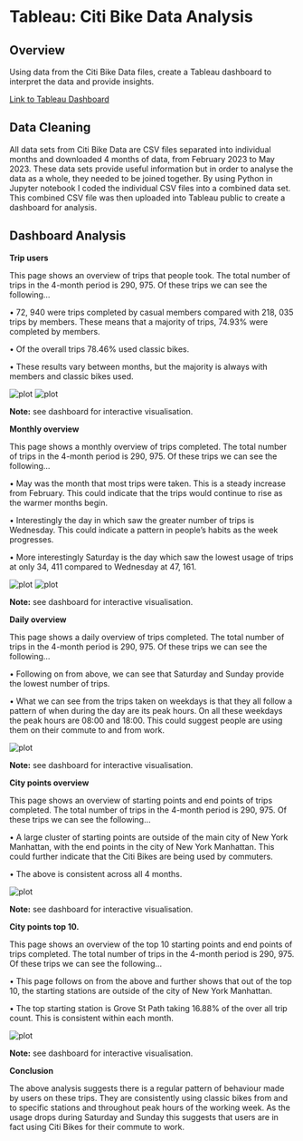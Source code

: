 # Tableau: Citi Bike Data Analysis

## Overview

Using data from the Citi Bike Data files, create a Tableau dashboard to interpret the data and provide insights.

[Link to Tableau Dashboard]([https://public.tableau.com/app/profile/hayley.fuller/viz/NewYorkCitiBikeDataDashboard/Story1])

## Data Cleaning
All data sets from Citi Bike Data are CSV files separated into individual months and downloaded 4 months of data, from February 2023 to May 2023.
These data sets provide useful information but in order to analyse the data as a whole, they needed to be joined together. By using Python in Jupyter notebook I coded the individual CSV files into a combined data set.
This combined CSV file was then uploaded into Tableau public to create a dashboard for analysis.

## Dashboard Analysis

**Trip users**

This page shows an overview of trips that people took. The total number of trips in the 4-month period is 290, 975. Of these trips we can see the following…

•	72, 940 were trips completed by casual members compared with 218, 035 trips by members. These means that a majority of trips, 74.93% were completed by members.

•	Of the overall trips 78.46% used classic bikes.

•	These results vary between months, but the majority is always with members and classic bikes used.

![plot](Images/Bike_type.png)          ![plot](Images/Member_type.png)

**Note:** see dashboard for interactive visualisation.

**Monthly overview**

This page shows a monthly overview of trips completed. The total number of trips in the 4-month period is 290, 975. Of these trips we can see the following…

•	May was the month that most trips were taken. This is a steady increase from February. This could indicate that the trips would continue to rise as the warmer months begin.

•	Interestingly the day in which saw the greater number of trips is Wednesday. This could indicate a pattern in people’s habits as the week progresses. 

•	More interestingly Saturday is the day which saw the lowest usage of trips at only 34, 411 compared to Wednesday at 47, 161.

![plot](Images/Trips_per_month.png)     ![plot](Images/Highest_trip_day_graph.png)

**Note:** see dashboard for interactive visualisation.

**Daily overview**

This page shows a daily overview of trips completed. The total number of trips in the 4-month period is 290, 975. Of these trips we can see the following…

•	Following on from above, we can see that Saturday and Sunday provide the lowest number of trips.

•	What we can see from the trips taken on weekdays is that they all follow a pattern of when during the day are its peak hours. On all these weekdays the peak hours are 08:00 and 18:00. This could suggest people are using them on their commute to and from work.

![plot](Images/Hour_of_day.png)

**Note:** see dashboard for interactive visualisation.

**City points overview**

This page shows an overview of starting points and end points of trips completed. The total number of trips in the 4-month period is 290, 975. Of these trips we can see the following…

•	A large cluster of starting points are outside of the main city of New York Manhattan, with the end points in the city of New York Manhattan. This could further indicate that the Citi Bikes are being used by commuters.

•	The above is consistent across all 4 months.

![plot](Images/Map_city_points.png)

**Note:** see dashboard for interactive visualisation.

**City points top 10.**

This page shows an overview of the top 10 starting points and end points of trips completed. The total number of trips in the 4-month period is 290, 975. Of these trips we can see the following…

•	This page follows on from the above and further shows that out of the top 10, the starting stations are outside of the city of New York Manhattan.

•	The top starting station is Grove St Path taking 16.88% of the over all trip count. This is consistent within each month. 

![plot](Images/Top_10.png)

**Note:** see dashboard for interactive visualisation.

**Conclusion**

The above analysis suggests there is a regular pattern of behaviour made by users on these trips. They are consistently using classic bikes from and to specific stations and throughout peak hours of the working week. As the usage drops during Saturday and Sunday this suggests that users are in fact using Citi Bikes for their commute to work.
